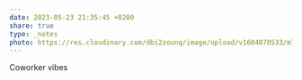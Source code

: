 ```yaml
---
date: 2023-05-23 21:35:45 +0200
share: true
type: _notes
photo: https://res.cloudinary.com/dbi2zounq/image/upload/v1684870533/m749matayjhjovxpzjsl.jpg
---
```

Coworker vibes

